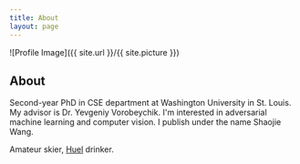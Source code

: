 ```yaml
---
title: About
layout: page
---
```

![Profile Image]({{ site.url }}/{{ site.picture }})

<h2>About</h2>
<p>Second-year PhD in CSE department at Washington University in St. Louis. My advisor is Dr. Yevgeniy Vorobeychik. I'm interested in adversarial machine learning and computer vision. I publish under the name Shaojie Wang.</p>

<p>Amateur skier, <a href="https://huel.com/">Huel</a> drinker.</p>
